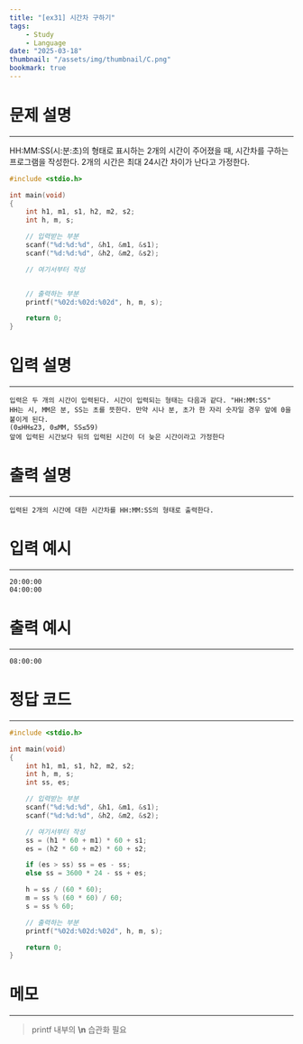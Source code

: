 ```yaml
---
title: "[ex31] 시간차 구하기"
tags:
    - Study
    - Language
date: "2025-03-18"
thumbnail: "/assets/img/thumbnail/C.png"
bookmark: true
---
```

# 문제 설명
---
HH:MM:SS(시:분:초)의 형태로 표시하는 2개의 시간이 주어졌을 때, 시간차를 구하는 프로그램을 작성한다.
2개의 시간은 최대 24시간 차이가 난다고 가정한다.

```c
#include <stdio.h>

int main(void)
{
	int h1, m1, s1, h2, m2, s2;
	int h, m, s;

	// 입력받는 부분
	scanf("%d:%d:%d", &h1, &m1, &s1);
	scanf("%d:%d:%d", &h2, &m2, &s2);

	// 여기서부터 작성


	// 출력하는 부분
	printf("%02d:%02d:%02d", h, m, s);

	return 0;
}
```

# 입력 설명
---

```
입력은 두 개의 시간이 입력된다. 시간이 입력되는 형태는 다음과 같다. "HH:MM:SS"
HH는 시, MM은 분, SS는 초를 뜻한다. 만약 시나 분, 초가 한 자리 숫자일 경우 앞에 0을 붙이게 된다.
(0≤HH≤23, 0≤MM, SS≤59)
앞에 입력된 시간보다 뒤의 입력된 시간이 더 늦은 시간이라고 가정한다
```

# 출력 설명
---

```
입력된 2개의 시간에 대한 시간차를 HH:MM:SS의 형태로 출력한다.
```

# 입력 예시
---

```
20:00:00
04:00:00
```

# 출력 예시
---

```
08:00:00
```

# 정답 코드
---

```c
#include <stdio.h>

int main(void)
{
	int h1, m1, s1, h2, m2, s2;
	int h, m, s;
	int ss, es;

	// 입력받는 부분
	scanf("%d:%d:%d", &h1, &m1, &s1);
	scanf("%d:%d:%d", &h2, &m2, &s2);

	// 여기서부터 작성
	ss = (h1 * 60 + m1) * 60 + s1;
	es = (h2 * 60 + m2) * 60 + s2;

	if (es > ss) ss = es - ss;
	else ss = 3600 * 24 - ss + es;

	h = ss / (60 * 60);
	m = ss % (60 * 60) / 60;
	s = ss % 60;

	// 출력하는 부분
	printf("%02d:%02d:%02d", h, m, s);

	return 0;
}
```

# 메모
---
> printf 내부의 **\n** 습관화 필요